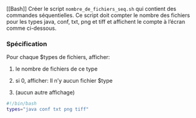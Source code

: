 [[Bash]]
Créer le script `nombre_de_fichiers_seq.sh` qui contient des commandes séquentielles. Ce script doit compter le nombre des fichiers pour les types java, conf, txt, png et tiff et affichent le compte à l’écran comme ci-dessous.

### Spécification

Pour chaque $types de fichiers, afficher:

1. le nombre de fichiers de ce type
    
2. si 0, afficher: Il n’y aucun fichier $type
    
3. (aucun autre affichage)

```bash
#!/bin/bash
types="java conf txt png tiff"

```